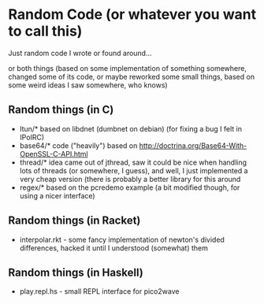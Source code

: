 Random Code (or whatever you want to call this)
==========

Just random code I wrote or found around...

or both things (based on some implementation of something somewhere, changed some of its code, or maybe reworked some small things, based on some weird ideas I saw somewhere, who knows)


## Random things (in C)

* ltun/*   based on libdnet (dumbnet on debian) (for fixing a bug I felt in IPoIRC)
* base64/* code ("heavily") based on http://doctrina.org/Base64-With-OpenSSL-C-API.html
* thread/* idea came out of jthread, saw it could be nice when handling lots of threads (or somewhere, I guess), and well, I just implemented a very cheap version (there is probably a better library for this around
* regex/*  based on the pcredemo example (a bit modified though, for using a nicer interface)

## Random things (in Racket)

* interpolar.rkt - some fancy implementation of newton's divided differences, hacked it until I understood (somewhat) them

## Random things (in Haskell)

* play.repl.hs - small REPL interface for pico2wave


